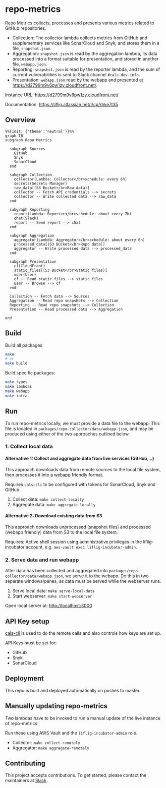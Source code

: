 # repo-metrics

Repo Metrics collects, processes and presents various metrics related to GitHub repositories.

- Collection: The collector lambda collects metrics from GitHub and supplementary services like SonarCloud and Snyk, and stores them in a file, `snapshot.json`.
- Aggregation: `snapshot.json` is read by the aggregation lambda, its data processed into a format suitable for presentation, and stored in another file, `webapp.json`.
- Reporting: `snapshot.json` is read by the reporter lambda, and the sum of current vulnerabilities is sent to Slack channel `#cals-dev-info`.
- Presentation: `webapp.json` read by the webapp and presented at <https://d2799m9v6pw1zy.cloudfront.net/>.

Instance URL: <https://d2799m9v6pw1zy.cloudfront.net/>

Documentation: <https://liflig.atlassian.net/l/cp/rhke7t35>

## Overview

```mermaid
%%{init: {'theme':'neutral'}}%%
graph TB
subgraph Repo Metrics

  subgraph Sources
    GitHub
    Snyk
    SonarCloud
  end

  subgraph Collection
    collector(Lambda: Collector</br>schedule: every 6h)
    secrets(Secrets Manager)
    raw_data[(S3 Bucket</br>Raw data)]
    collector -- Fetch API credentials --> secrets
    collector -- Write collected data --> raw_data
  end

  subgraph Reporting
    report(Lambda: Reporter</br>schedule: about every 7h)
    chat(Slack)
    report -- Send report --> chat
  end

  subgraph Aggregation
    aggregator(Lambda: Aggregator</br>schedule: about every 6h)
    processed_data[(S3 Bucket</br>Repo data)]
    aggregator -- Write processed data --> processed_data
  end

  subgraph Presentation
    cf(CloudFront)
    static_files[(S3 Bucket</br>Static files)]
    user(User)
    cf -- Read static files --> static_files
    user -- Browse --> cf
  end

  Collection -- Fetch data --> Sources
  Aggregation -- Read repo snapshots --> Collection
  Reporting -- Read repo snapshots --> Collection
  Presentation -- Read processed data --> Aggregation

end
```

## Build

Build all packages:

```bash
make
# or
make build
```

Build specific packages:

```bash
make types
make lambdas
make webapp
make infra
```

## Run

To run repo-metrics locally, we must provide a data file to the webapp. This file is located in `packages/repo-collector/data/webapp.json`, and may be produced using either of the two approaches outlined below.

### 1. Collect local data

#### Alternative 1: Collect and aggregate data from live services (GitHub, ..)

This approach downloads data from remote sources to the local file system, then processes it into a webapp friendly format.

Requires `cals-cli` to be configured with tokens for SonarCloud, Snyk and GitHub.

1. Collect data: `make collect-locally`
2. Aggregate data: `make aggregate-locally`

#### Alternative 2: Download existing data from S3

This approach downloads unprocessed (snapshot files) and processed (webapp friendly) data from S3 to the local file system.

Requires: Active shell session using administrative privileges in the liflig-incubator account, e.g. `aws-vault exec liflig-incubator-admin`.

### 2. Serve data and run webapp

After data has been collected and aggregated into `packages/repo-collector/data/webapp.json`, we serve it to the webapp. Do this in two separate windows/panes, as data must be served while the webserver runs.

1. Serve local data: `make serve-local-data`
2. Start webserver: `make start-webserver`

Open local server at: <http://localhost:3000>

## API Key setup

[cals-cli](https://github.com/capralifecycle/cals-cli) is used to do the remote calls
and also controls how keys are set up.

API Keys must be set for:

- GitHub
- Snyk
- SonarCloud

## Deployment

This repo is built and deployed automatically on pushes to master.

## Manually updating repo-metrics

Two lambdas have to be invoked to run a manual update of the live instance of repo-metrics:

Run these using AWS Vault and the `liflig-incubator-admin` role.

- Collector: `make collect-remotely`
- Aggregator: `make aggregate-remotely`

## Contributing

This project accepts contributions. To get started, please contact the maintainers at [Slack](https://liflig.slack.com/archives/C02T4KTPYS2).
